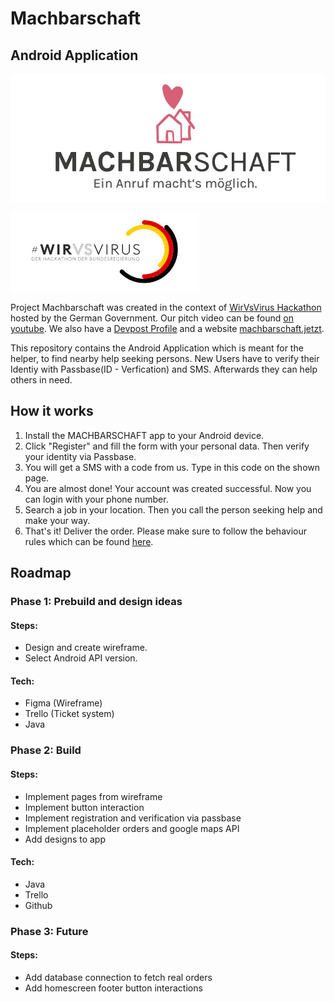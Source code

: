 # Machbarschaft
## Android Application

![Machbarschaft Logo](logo.jpeg)

![WirVsVirus Hackathon Logo](Logo_01_300px.jpg)

Project Machbarschaft was created in the context of [WirVsVirus Hackathon](https://wirvsvirushackathon.org/) hosted by the German Government. Our pitch video can be found [on youtube](https://www.youtube.com/watch?v=8YJ0I0dMmWg). We also have a [Devpost Profile](https://devpost.com/software/einanrufhilft) and a website [machbarschaft.jetzt](https://machbarschaft.jetzt/).

This repository contains the Android Application which is meant for the helper, to find nearby help seeking persons. New Users have to verify their Identiy with Passbase(ID - Verfication) and SMS. Afterwards they can help others in need. 

## How it works

1. Install the MACHBARSCHAFT app to your Android device.
2. Click "Register" and fill the form with your personal data. Then verify your identity via Passbase.
3. You will get a SMS with a code from us. Type in this code on the shown page.
4. You are almost done! Your account was created successful. Now you can login with your phone number.
5. Search a job in your location. Then you call the person seeking help and make your way.
6. That's it! Deliver the order. Please make sure to follow the behaviour rules which can be found [here](https://github.com/machbarschaft/machbarschaft/blob/master/Verhaltensempfehlungen_für_MACHBAR_EINKAUF.pdf).

## Roadmap
### Phase 1: Prebuild and design ideas
#### Steps:
* Design and create wireframe.
* Select Android API version.

#### Tech:
* Figma (Wireframe)
* Trello (Ticket system)
* Java

### Phase 2: Build
#### Steps:
* Implement pages from wireframe
* Implement button interaction
* Implement registration and verification via passbase
* Implement placeholder orders and google maps API
* Add designs to app

#### Tech:
* Java
* Trello 
* Github

### Phase 3: Future
#### Steps:
* Add database connection to fetch real orders
* Add homescreen footer button interactions
